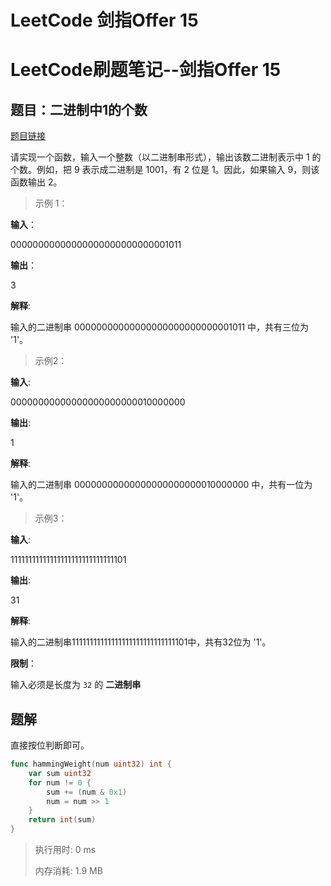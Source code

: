 # LeetCode 剑指Offer 15

<!--more-->

# LeetCode刷题笔记--剑指Offer 15

## 题目：二进制中1的个数

[题目链接](https://leetcode-cn.com/problems/er-jin-zhi-zhong-1de-ge-shu-lcof)

请实现一个函数，输入一个整数（以二进制串形式），输出该数二进制表示中 1 的个数。例如，把 9 表示成二进制是 1001，有 2 位是 1。因此，如果输入 9，则该函数输出 2。

> 示例 1：

**输入**：

00000000000000000000000000001011

**输出**：

3

**解释**:

输入的二进制串 00000000000000000000000000001011 中，共有三位为 '1'。

> 示例2：

**输入**:

00000000000000000000000010000000

**输出**:

1

**解释**:

输入的二进制串 00000000000000000000000010000000 中，共有一位为 '1'。

> 示例3：

**输入**:

11111111111111111111111111111101

**输出**:

31

**解释**:

输入的二进制串11111111111111111111111111111101中，共有32位为 '1'。

**限制**：

输入必须是长度为 `32` 的 **二进制串** 

## 题解

直接按位判断即可。

```go
func hammingWeight(num uint32) int {
    var sum uint32
    for num != 0 {
        sum += (num & 0x1)
        num = num >> 1
    }
    return int(sum)
}
```

> 执行用时: 0 ms
>
> 内存消耗: 1.9 MB
